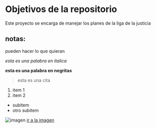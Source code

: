 # Objetivos de la repositorio

Este proyecto se encarga de manejar los planes de la liga de la justicia

## notas:
pueden hacer lo que quieran

*esta es una palabra en italica*

**esta es una palabra en negritas**
> esta es una cita

1. item 1
2. item 2
  * subitem
  * otro subitem

![imagen](https://encrypted-tbn0.gstatic.com/images?q=tbn:ANd9GcT7hvLPxLoNIZlQzMJliemyPJYLNmQNVlRGaDGk9lTjDs1zEy9MAA)
[ir a la imagen](https://encrypted-tbn0.gstatic.com/images?q=tbn:ANd9GcT7hvLPxLoNIZlQzMJliemyPJYLNmQNVlRGaDGk9lTjDs1zEy9MAA)
